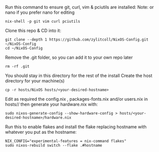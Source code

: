 Run this command to ensure git, curl, vim & pciutils are installed: Note: or nano if you prefer nano for editing

    nix-shell -p git vim curl pciutils

Clone this repo & CD into it:

    git clone --depth 1 https://github.com/zylitcoll/NixOS-Config.git ~/NixOS-Config
    cd ~/NixOS-Config

Remove the .git folder, so you can add it to your own repo later

    rm -rf .git

You should stay in this directory for the rest of the install
Create the host directory for your machine(s)

    cp -r hosts/NixOS hosts/<your-desired-hostname>

Edit as required the config.nix , packages-fonts.nix and/or users.nix in hosts/<your-desired-hostname>/
then generate your hardware.nix with:

    sudo nixos-generate-config --show-hardware-config > hosts/<your-desired-hostname>/hardware.nix

Run this to enable flakes and install the flake replacing hostname with whatever you put as the hostname:

    NIX_CONFIG="experimental-features = nix-command flakes"
    sudo nixos-rebuild switch --flake .#hostname
